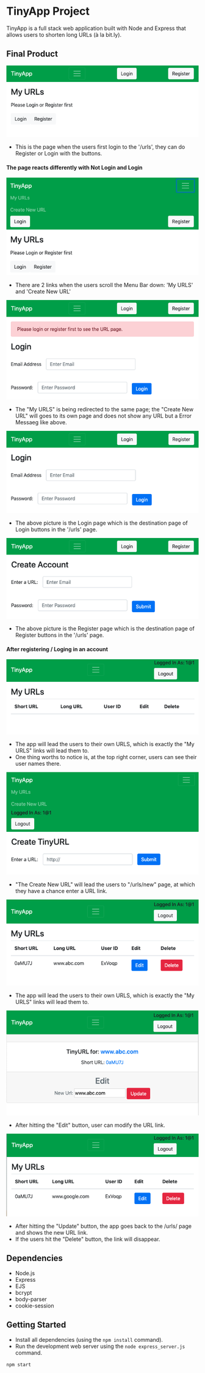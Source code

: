 # TinyApp Project

TinyApp is a full stack web application built with Node and Express that allows users to shorten long URLs (à la bit.ly).

## Final Product

!["The urls page img with Login and Register buttons"](/docs/urls.png "urls page")
- This is the page when the users first login to the '/urls', they can do Register or Login with the buttons.

#### The page reacts differently with Not Login and Login
!["Scrolling down the Menu Bar in urls page when users not login"](/docs/urls_scrolldown.png )
- There are 2 links when the users scroll the Menu Bar down: 'My URLS' and 'Create New URL'

!["The 'Create New URL' goes to its page but with Login text"](/docs/urls:new.png)
- The "My URLS" is being redirected to the same page; the "Create New URL" will goes to its own page and does not show any URL but a Error Messaeg like above.

!["The Login page"](/docs/:login.png)
- The above picture is the Login page which is the destination page of Login buttons in the '/urls' page.

!["The Register page"](/docs/:register.png)
- The above picture is the Register page which is the destination page of Register buttons in the '/urls' page.


#### After registering / Loging in an account
!["The Urls page after registering an account"](/docs/after_L:R/urls.png)
- The app will lead the users to their own URLS, which is exactly the "My URLS" links will lead them to.
- One thing worths to notice is, at the top right corner, users can see their user names there.

!["Create an new URL"](/docs/after_L:R/create_new.png)
- "The Create New URL" will lead the users to "/urls/new" page, at which they have a chance enter a URL link.

!["My URL page after creating an new account"](/docs/after_L:R/after_submit_new.png)
- The app will lead the users to their own URLS, which is exactly the "My URLS" links will lead them to.

!["Edit the existing URL"](/docs/after_L:R/edit_link.png)
- After hitting the "Edit" button, user can modify the URL link.

!["Edit the existing URL"](/docs/after_L:R/after_update.png)
- After hitting the "Update" button, the app goes back to the /urls/ page and shows the new URL link.
- If the users hit the "Delete" button, the link will disappear.





## Dependencies

- Node.js
- Express
- EJS
- bcrypt
- body-parser
- cookie-session

## Getting Started

- Install all dependencies (using the `npm install` command).
- Run the development web server using the `node express_server.js` command.

```
npm start
```